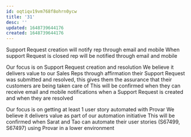 ```yaml
---
id: oqtiqv19vm768f8ohrn0ycw
title: '31'
desc: ''
updated: 1648739644176
created: 1648739644176
---
```


Support Request creation will notify rep through email and mobile
When support Request is closed rep will be notified through email and mobile

Our focus is on Support Request creation and resolution
We believe it delivers value to our Sales Reps through affirmation their Support Request was submitted and resolved, this gives them the assurance that their customers are being taken care of 
This will be confirmed when they can receive email and mobile notifications when a Support Request is created and when they are resolved

Our focus is on getting at least 1 user story automated with Provar
We believe it delivers value as part of our automation initiative
This will be confirmed when Sarat and Tao can automate their user stories (S67499, S67497) using Provar in a lower environment 
